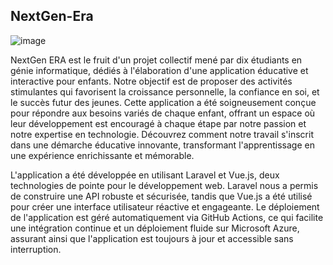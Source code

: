 ## NextGen-Era
![image](https://github.com/ibtissamaidoun/NextGen-Era-/assets/159814656/ca71d303-7807-499d-a34b-d39b6061ace8)

NextGen ERA est le fruit d'un projet collectif mené par dix étudiants en génie informatique, dédiés à l'élaboration d'une application éducative et interactive pour enfants. Notre objectif est de proposer des activités stimulantes qui favorisent la croissance personnelle, la confiance en soi, et le succès futur des jeunes. Cette application a été soigneusement conçue pour répondre aux besoins variés de chaque enfant, offrant un espace où leur développement est encouragé à chaque étape par notre passion et notre expertise en technologie. Découvrez comment notre travail s'inscrit dans une démarche éducative innovante, transformant l'apprentissage en une expérience enrichissante et mémorable.

L'application a été développée en utilisant Laravel et Vue.js, deux technologies de pointe pour le développement web. Laravel nous a permis de construire une API robuste et sécurisée, tandis que Vue.js a été utilisé pour créer une interface utilisateur réactive et engageante. Le déploiement de l'application est géré automatiquement via GitHub Actions, ce qui facilite une intégration continue et un déploiement fluide sur Microsoft Azure, assurant ainsi que l'application est toujours à jour et accessible sans interruption.
